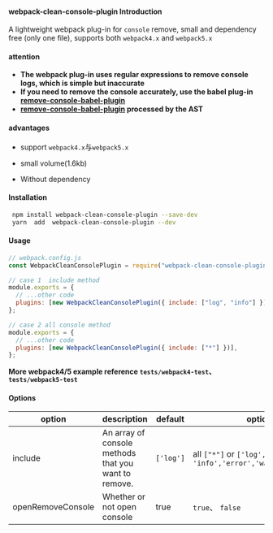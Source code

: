 #### webpack-clean-console-plugin Introduction

A lightweight webpack plug-in for `console` remove, small and dependency free (only one file), supports both `webpack4.x` and `webpack5.x`

#### attention
*  **The webpack plug-in uses regular expressions to remove console logs, which is simple but inaccurate**
*  **If you need to remove the console accurately, use the babel plug-in [remove-console-babel-plugin](https://www.npmjs.com/package/remove-console-babel-plugin)**
* **[remove-console-babel-plugin](https://www.npmjs.com/package/remove-console-babel-plugin)  processed by the AST**
#### advantages

- support `webpack4.x`与`webpack5.x`

- small volume(1.6kb)

- Without dependency

#### Installation

```sh
 npm install webpack-clean-console-plugin --save-dev
 yarn  add  webpack-clean-console-plugin --dev
```

#### Usage

```javascript
// webpack.config.js
const WebpackCleanConsolePlugin = require("webpack-clean-console-plugin");

// case 1  include method
module.exports = {
  // ...other code
  plugins: [new WebpackCleanConsolePlugin({ include: ["log", "info"] })],
};

// case 2 all console method
module.exports = {
  // ...other code
  plugins: [new WebpackCleanConsolePlugin({ include: ["*"] })],
};
```

**More webpack4/5 example reference `tests/webpack4-test`、`tests/webpack5-test`**

#### Options

| option            | description                                          | default   | options                                                    |
| ----------------- | ---------------------------------------------------- | --------- | ---------------------------------------------------------- |
| include           | An array of console methods that you want to remove. | `['log']` | all `["*"]` or `['log', 'info','error','warn','debug']...` |
| openRemoveConsole | Whether or not open console                          | true      | `true`、 `false`                                           |
